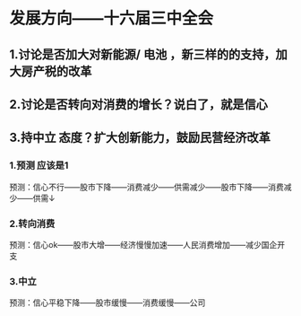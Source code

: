 # 发展方向——十六届三中全会

##  1.讨论是否加大对新能源/ 电池 ，新三样的的支持，加大房产税的改革
##  2.讨论是否转向对消费的增长？说白了，就是信心
##  3.持中立 态度？扩大创新能力，鼓励民营经济改革
 


### 1.预测 应该是1 
 预测：信心不行——股市下降——消费减少——供需减少——股市下降——消费减少——供需↓
### 2.转向消费
  预测：信心ok——股市大增——经济慢慢加速——人民消费增加——减少国企开支
### 3.中立
  预测：信心平稳下降——股市缓慢——消费缓慢——公司